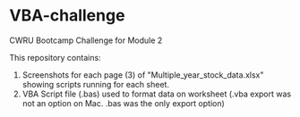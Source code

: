 # VBA-challenge
CWRU Bootcamp Challenge for Module 2

This repository contains:
1. Screenshots for each page (3) of "Multiple_year_stock_data.xlsx" showing scripts running for each sheet.
2. VBA Script file (.bas) used to format data on worksheet (.vba export was not an option on Mac. .bas was the only export option)

